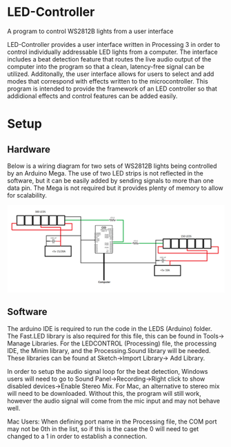# LED-Controller
A program to control WS2812B lights from a user interface

LED-Controller provides a user interface written in Processing 3 in order to control individually addressable LED lights from a computer. The interface includes a beat detection feature that routes the live audio output of the computer into the program so that a clean, latency-free signal can be utilized. Additonally, the user interface allows for users to select and add modes that correspond with effects written to the microcontroller. This program is intended to provide the framework of an LED controller so that addidional effects and control features can be added easily. 

# Setup
## Hardware
Below is a wiring diagram for two sets of WS2812B lights being controlled by an Arduino Mega. The use of two LED strips is not reflected in the software, but it can be easily added by sending signals to more than one data pin. The Mega is not required but it provides plenty of memory to allow for scalability. 

![alt text](https://github.com/colesussmeier/LED-Controller/blob/master/WiringDiagram.png)

## Software
The arduino IDE is required to run the code in the LEDS (Arduino) folder. The Fast.LED library is also required for this file, this can be found in Tools-> Manage Libraries. For the LEDCONTROL (Processing) file, the processing IDE, the Minim library, and the Processing.Sound library will be needed. These libraries can be found at Sketch->Import Library-> Add Library.

In order to setup the audio signal loop for the beat detection, Windows users will need to go to Sound Panel->Recording->Right click to show disabled devices->Enable Stereo Mix. For Mac, an alternative to stereo mix will need to be downloaded. Without this, the program will still work, however the audio signal will come from the mic input and may not behave well.

Mac Users: When defining port name in the Processing file, the COM port may not be 0th in the list, so if this is the case the 0 will need to get changed to a 1 in order to establish a connection. 
